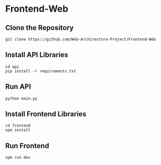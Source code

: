 # Frontend-Web

## Clone the Repository

```
git clone https://github.com/Web-Architecture-Project/Frontend-Web
```

## Install API Libraries
```
cd api
pip install -r requirements.txt
```
## Run API
```
python main.py
```

## Install Frontend Libraries
```
cd frontend
npm install
```

## Run Frontend
```
npm run dev
```
